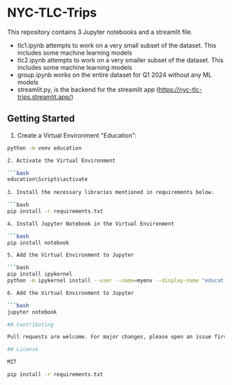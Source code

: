 # NYC-TLC-Trips

This repository contains 3 Jupyter notebooks and a streamlit file.
- tlc1.ipynb attempts to work on a very small subset of the dataset. This includes some machine learning models
- tlc2.ipynb attempts to work on a very smaller subset of the dataset. This includes some machine learning models
- group.ipynb works on the entire dataset for Q1 2024 without any ML models
- streamlit.py, is the backend for the streamlit app (https://nyc-tlc-trips.streamlit.app/)

## Getting Started

1. Create a Virtual Environment "Education":

```bash
python -m venv education

2. Activate the Virtual Environment

```bash
education\Scripts\activate
 
3. Install the necessary libraries mentioned in requirements below.

```bash
pip install -r requirements.txt

4. Install Jupyter Notebook in the Virtual Environment

```bash
pip install notebook

5. Add the Virtual Environment to Jupyter

```bash
pip install ipykernel
python -m ipykernel install --user --name=myenv --display-name "education"

6. Add the Virtual Environment to Jupyter

```bash
jupyter notebook

## Contributing

Pull requests are welcome. For major changes, please open an issue first to discuss what you would like to change.

## License

MIT

pip install -r requirements.txt